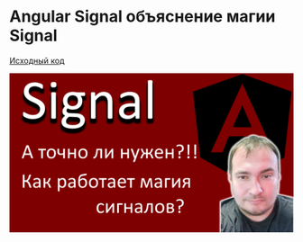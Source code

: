 # Angular Signal объяснение магии Signal

[Исходный код](https://github.com/AlexanderZhelnin/Angular-Signal)

[![Видео](logo_149.png)](https://youtu.be/gWZNDGV8JKA)
